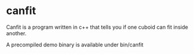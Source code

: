 # canfit

Canfit is a program written in c++ that tells you if one cuboid can fit inside another.

A precompiled demo binary is available under bin/canfit
